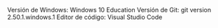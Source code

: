 Versión de Windows: Windows 10 Education
Versión de Git: git version 2.50.1.windows.1
Editor de código: Visual Studio Code